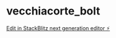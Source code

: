 # vecchiacorte_bolt

[Edit in StackBlitz next generation editor ⚡️](https://stackblitz.com/~/github.com/Ivan200499/vecchiacorte_bolt)